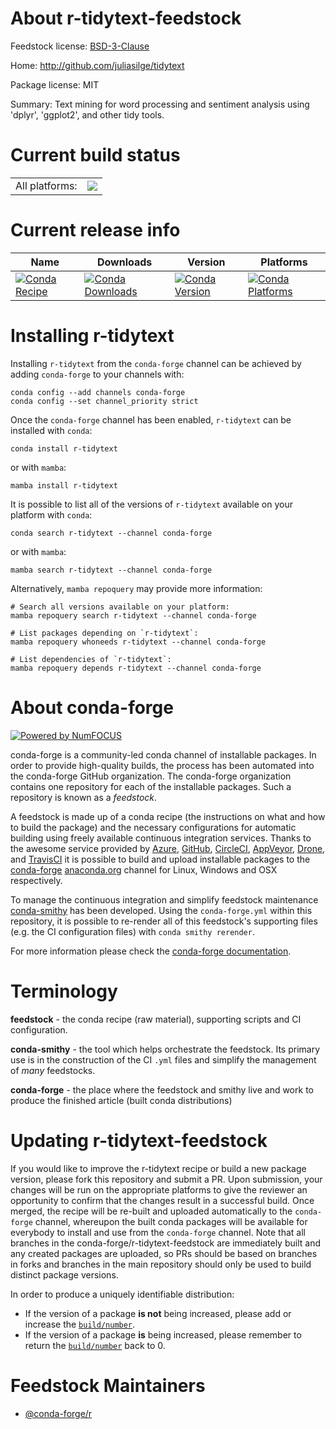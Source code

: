 About r-tidytext-feedstock
==========================

Feedstock license: [BSD-3-Clause](https://github.com/conda-forge/r-tidytext-feedstock/blob/main/LICENSE.txt)

Home: http://github.com/juliasilge/tidytext

Package license: MIT

Summary: Text mining for word processing and sentiment analysis using 'dplyr', 'ggplot2', and other tidy tools.

Current build status
====================


<table><tr><td>All platforms:</td>
    <td>
      <a href="https://dev.azure.com/conda-forge/feedstock-builds/_build/latest?definitionId=1733&branchName=main">
        <img src="https://dev.azure.com/conda-forge/feedstock-builds/_apis/build/status/r-tidytext-feedstock?branchName=main">
      </a>
    </td>
  </tr>
</table>

Current release info
====================

| Name | Downloads | Version | Platforms |
| --- | --- | --- | --- |
| [![Conda Recipe](https://img.shields.io/badge/recipe-r--tidytext-green.svg)](https://anaconda.org/conda-forge/r-tidytext) | [![Conda Downloads](https://img.shields.io/conda/dn/conda-forge/r-tidytext.svg)](https://anaconda.org/conda-forge/r-tidytext) | [![Conda Version](https://img.shields.io/conda/vn/conda-forge/r-tidytext.svg)](https://anaconda.org/conda-forge/r-tidytext) | [![Conda Platforms](https://img.shields.io/conda/pn/conda-forge/r-tidytext.svg)](https://anaconda.org/conda-forge/r-tidytext) |

Installing r-tidytext
=====================

Installing `r-tidytext` from the `conda-forge` channel can be achieved by adding `conda-forge` to your channels with:

```
conda config --add channels conda-forge
conda config --set channel_priority strict
```

Once the `conda-forge` channel has been enabled, `r-tidytext` can be installed with `conda`:

```
conda install r-tidytext
```

or with `mamba`:

```
mamba install r-tidytext
```

It is possible to list all of the versions of `r-tidytext` available on your platform with `conda`:

```
conda search r-tidytext --channel conda-forge
```

or with `mamba`:

```
mamba search r-tidytext --channel conda-forge
```

Alternatively, `mamba repoquery` may provide more information:

```
# Search all versions available on your platform:
mamba repoquery search r-tidytext --channel conda-forge

# List packages depending on `r-tidytext`:
mamba repoquery whoneeds r-tidytext --channel conda-forge

# List dependencies of `r-tidytext`:
mamba repoquery depends r-tidytext --channel conda-forge
```


About conda-forge
=================

[![Powered by
NumFOCUS](https://img.shields.io/badge/powered%20by-NumFOCUS-orange.svg?style=flat&colorA=E1523D&colorB=007D8A)](https://numfocus.org)

conda-forge is a community-led conda channel of installable packages.
In order to provide high-quality builds, the process has been automated into the
conda-forge GitHub organization. The conda-forge organization contains one repository
for each of the installable packages. Such a repository is known as a *feedstock*.

A feedstock is made up of a conda recipe (the instructions on what and how to build
the package) and the necessary configurations for automatic building using freely
available continuous integration services. Thanks to the awesome service provided by
[Azure](https://azure.microsoft.com/en-us/services/devops/), [GitHub](https://github.com/),
[CircleCI](https://circleci.com/), [AppVeyor](https://www.appveyor.com/),
[Drone](https://cloud.drone.io/welcome), and [TravisCI](https://travis-ci.com/)
it is possible to build and upload installable packages to the
[conda-forge](https://anaconda.org/conda-forge) [anaconda.org](https://anaconda.org/)
channel for Linux, Windows and OSX respectively.

To manage the continuous integration and simplify feedstock maintenance
[conda-smithy](https://github.com/conda-forge/conda-smithy) has been developed.
Using the ``conda-forge.yml`` within this repository, it is possible to re-render all of
this feedstock's supporting files (e.g. the CI configuration files) with ``conda smithy rerender``.

For more information please check the [conda-forge documentation](https://conda-forge.org/docs/).

Terminology
===========

**feedstock** - the conda recipe (raw material), supporting scripts and CI configuration.

**conda-smithy** - the tool which helps orchestrate the feedstock.
                   Its primary use is in the construction of the CI ``.yml`` files
                   and simplify the management of *many* feedstocks.

**conda-forge** - the place where the feedstock and smithy live and work to
                  produce the finished article (built conda distributions)


Updating r-tidytext-feedstock
=============================

If you would like to improve the r-tidytext recipe or build a new
package version, please fork this repository and submit a PR. Upon submission,
your changes will be run on the appropriate platforms to give the reviewer an
opportunity to confirm that the changes result in a successful build. Once
merged, the recipe will be re-built and uploaded automatically to the
`conda-forge` channel, whereupon the built conda packages will be available for
everybody to install and use from the `conda-forge` channel.
Note that all branches in the conda-forge/r-tidytext-feedstock are
immediately built and any created packages are uploaded, so PRs should be based
on branches in forks and branches in the main repository should only be used to
build distinct package versions.

In order to produce a uniquely identifiable distribution:
 * If the version of a package **is not** being increased, please add or increase
   the [``build/number``](https://docs.conda.io/projects/conda-build/en/latest/resources/define-metadata.html#build-number-and-string).
 * If the version of a package **is** being increased, please remember to return
   the [``build/number``](https://docs.conda.io/projects/conda-build/en/latest/resources/define-metadata.html#build-number-and-string)
   back to 0.

Feedstock Maintainers
=====================

* [@conda-forge/r](https://github.com/orgs/conda-forge/teams/r/)

